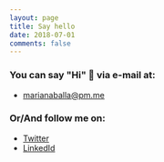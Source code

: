 ```yaml
---
layout: page
title: Say hello
date: 2018-07-01
comments: false
---
```


### You can say "Hi" 👋 via e-mail at:
* marianaballa@pm.me
  
### Or/And follow me on:
* [Twitter](https://twitter.com/mariana_balla)
* [LinkedId](https://www.linkedin.com/in/marianaballa/)

